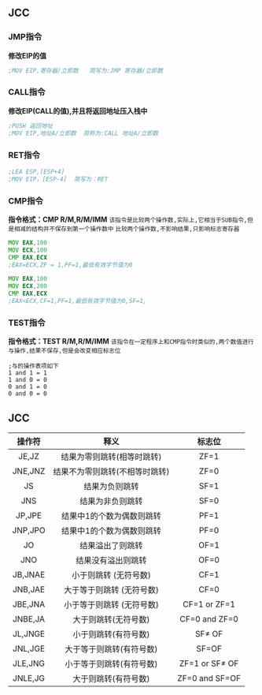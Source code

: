 ## JCC

### JMP指令
**修改EIP的值**
```asm
;MOV EIP,寄存器/立即数   简写为:JMP 寄存器/立即数
```

### CALL指令
**修改EIP(CALL的值),并且将返回地址压入栈中**
```asm
;PUSH 返回地址
;MOV EIP,地址A/立即数  简称为:CALL 地址A/立即数
```

### RET指令
```asm
;LEA ESP,[ESP+4]
;MOV EIP，[ESP-4]  简写为：RET
```

### CMP指令
**指令格式：CMP  R/M,R/M/IMM**
`该指令是比较两个操作数,实际上,它相当于SUB指令,但是相减的结构并不保存到第一个操作数中`
`比较两个操作数,不影响结果,只影响标志寄存器`
```asm
MOV EAX,100	
MOV ECX,100	
CMP EAX,ECX
;EAX=ECX,ZF = 1,PF=1,最低有效字节值为0	
```
```asm
MOV EAX,100	
MOV ECX,200	
CMP EAX,ECX
;EAX<ECX,CF=1,PF=1,最低有效字节值为0,SF=1,
```

### TEST指令
**指令格式：TEST  R/M,R/M/IMM**
`该指令在一定程序上和CMP指令时类似的,两个数值进行与操作,结果不保存,但是会改变相应标志位`

```
;与的操作表项如下
1 and 1 = 1
1 and 0 = 0
0 and 1 = 0
0 and 0 = 0
```

## JCC
| 操作符 | 释义 | 标志位 |
| :---: | :---: | :---: |
| JE,JZ | 结果为零则跳转(相等时跳转) | ZF=1 |
| JNE,JNZ | 结果不为零则跳转(不相等时跳转) | ZF=0 |
| JS | 结果为负则跳转 | SF=1 |
| JNS | 结果为非负则跳转 | SF=0 |
| JP,JPE | 结果中1的个数为偶数则跳转 | PF=1 |
| JNP,JPO | 结果中1的个数为偶数则跳转 | PF=0 |
| JO | 结果溢出了则跳转 | OF=1 |
| JNO | 结果没有溢出则跳转 | OF=0 |
| JB,JNAE | 小于则跳转 (无符号数) | CF=1 |
| JNB,JAE | 大于等于则跳转 (无符号数) | CF=0 |
| JBE,JNA | 小于等于则跳转 (无符号数) | CF=1 or ZF=1 |
| JNBE,JA | 大于则跳转(无符号数) | CF=0 and ZF=0 |
| JL,JNGE | 小于则跳转(有符号数) | SF≠ OF |
| JNL,JGE | 大于等于则跳转(有符号数) | SF=OF |
| JLE,JNG | 小于等于则跳转(有符号数) | ZF=1 or SF≠ OF |
| JNLE,JG | 大于则跳转(有符号数) | ZF=0 and SF=OF |
